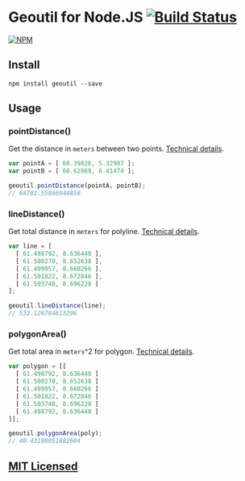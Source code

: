 Geoutil for Node.JS [![Build Status](https://drone.io/github.com/Turistforeningen/node-geoutil/status.png)](https://drone.io/github.com/Turistforeningen/node-geoutil/latest)
===================

[![NPM](https://nodei.co/npm/geoutil.png?downloads=true)](https://www.npmjs.com/package/geoutil)

## Install

```
npm install geoutil --save
```

## Usage

### pointDistance()

Get the distance in `meters` between two points. [Technical
details](https://github.com/Turistforeningen/node-geoutil/blob/master/src/index.litcoffee#pointdistance).

```javascript
var pointA = [ 60.39826, 5.32907 ];
var pointB = [ 60.62869, 6.41474 ];

geoutil.pointDistance(pointA, pointB);
// 64781.55866944858
```

### lineDistance()

Get total distance in `meters` for polyline. [Technical
details](https://github.com/Turistforeningen/node-geoutil/blob/master/src/index.litcoffee#linedistance).

```javascript
var line = [
  [ 61.498792, 8.636448 ],
  [ 61.500270, 8.652638 ],
  [ 61.499957, 8.660266 ],
  [ 61.501822, 8.672846 ],
  [ 61.503748, 8.696228 ]
];

geoutil.lineDistance(line);
// 532.126784613296
```

### polygonArea()

Get total area in `meters`^2 for polygon. [Technical
details](https://github.com/Turistforeningen/node-geoutil/blob/master/src/index.litcoffee#polygonarea).

```javascript
var polygon = [[
  [ 61.498792, 8.636448 ]
  [ 61.500270, 8.652638 ]
  [ 61.499957, 8.660266 ]
  [ 61.501822, 8.672846 ]
  [ 61.503748, 8.696228 ]
  [ 61.498792, 8.636448 ]
]];

geoutil.polygonArea(poly);
// 40.43198051882604
```

## [MIT Licensed](https://raw.githubusercontent.com/Turistforeningen/node-geoutil/master/LICENSE)

